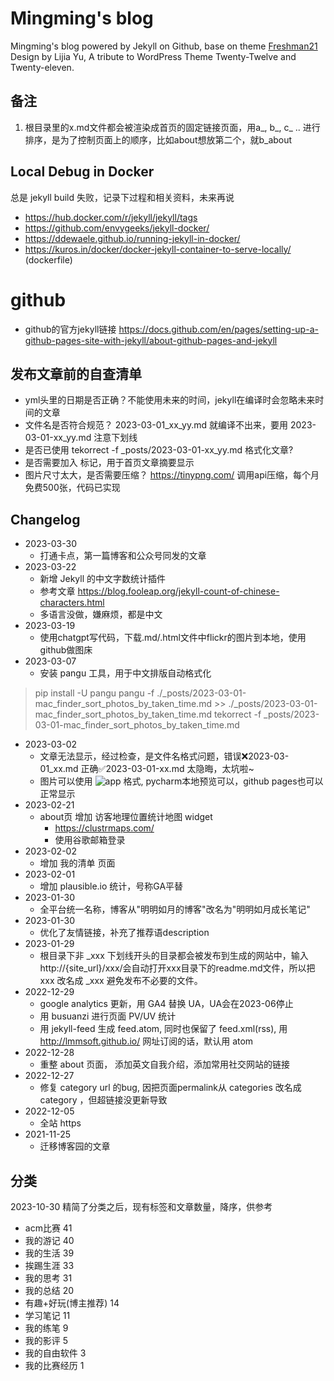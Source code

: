 # Mingming's blog

Mingming's blog powered by Jekyll on Github, base on theme [Freshman21](http://github.com/yulijia/freshman21) Design by Lijia Yu, A tribute to WordPress Theme Twenty-Twelve and Twenty-eleven.

## 备注
1. 根目录里的x.md文件都会被渲染成首页的固定链接页面，用a_, b_, c_ .. 进行排序，是为了控制页面上的顺序，比如about想放第二个，就b_about

## Local Debug in Docker
总是 jekyll build 失败，记录下过程和相关资料，未来再说
- https://hub.docker.com/r/jekyll/jekyll/tags
- https://github.com/envygeeks/jekyll-docker/
- https://ddewaele.github.io/running-jekyll-in-docker/
- https://kuros.in/docker/docker-jekyll-container-to-serve-locally/ (dockerfile)

# github
- github的官方jekyll链接 https://docs.github.com/en/pages/setting-up-a-github-pages-site-with-jekyll/about-github-pages-and-jekyll

## 发布文章前的自查清单
- yml头里的日期是否正确？不能使用未来的时间，jekyll在编译时会忽略未来时间的文章
- 文件名是否符合规范？ 2023-03-01_xx_yy.md 就编译不出来，要用 2023-03-01-xx_yy.md 注意下划线
- 是否已使用 tekorrect -f _posts/2023-03-01-xx_yy.md 格式化文章?
- 是否需要加入 <!--more--> 标记，用于首页文章摘要显示
- 图片尺寸太大，是否需要压缩？ https://tinypng.com/ 调用api压缩，每个月免费500张，代码已实现

## Changelog
- 2023-03-30
    - 打通卡点，第一篇博客和公众号同发的文章
- 2023-03-22
  - 新增 Jekyll 的中文字数统计插件
  - 参考文章 https://blog.fooleap.org/jekyll-count-of-chinese-characters.html
  - 多语言没做，嫌麻烦，都是中文
- 2023-03-19
  - 使用chatgpt写代码，下载.md/.html文件中flickr的图片到本地，使用github做图床
- 2023-03-07
  - 安装 pangu 工具，用于中文排版自动格式化
> pip install -U pangu
> pangu -f ./_posts/2023-03-01-mac_finder_sort_photos_by_taken_time.md >> ./_posts/2023-03-01-mac_finder_sort_photos_by_taken_time.md
> tekorrect -f _posts/2023-03-01-mac_finder_sort_photos_by_taken_time.md
- 2023-03-02
  - 文章无法显示，经过检查，是文件名格式问题，错误❌2023-03-01_xx.md 正确✅2023-03-01-xx.md 太隐晦，太坑啦~
  - 图片可以使用 ![app](../images/xx.png) 格式, pycharm本地预览可以，github pages也可以正常显示
- 2023-02-21
  - about页 增加 访客地理位置统计地图 widget
    - https://clustrmaps.com/
    - 使用谷歌邮箱登录
- 2023-02-02
  - 增加 我的清单 页面
- 2023-02-01
  - 增加 plausible.io 统计，号称GA平替
- 2023-01-30
  - 全平台统一名称，博客从"明明如月的博客"改名为"明明如月成长笔记"
- 2023-01-30
  - 优化了友情链接，补充了推荐语description
- 2023-01-29
  - 根目录下非 _xxx 下划线开头的目录都会被发布到生成的网站中，输入 http://{site_url}/xxx/会自动打开xxx目录下的readme.md文件，所以把 xxx 改名成 _xxx 避免发布不必要的文件。 
- 2022-12-29
  - google analytics 更新，用 GA4 替换 UA，UA会在2023-06停止
  - 用 busuanzi 进行页面 PV/UV 统计
  - 用 jekyll-feed 生成 feed.atom, 同时也保留了 feed.xml(rss), 用 http://lmmsoft.github.io/ 网址订阅的话，默认用 atom 
- 2022-12-28
  - 重整 about 页面， 添加英文自我介绍，添加常用社交网站的链接
- 2022-12-27
  - 修复 category url 的bug, 因把页面permalink从 categories 改名成 category ，但超链接没更新导致
- 2022-12-05
  - 全站 https 
- 2021-11-25
  - 迁移博客园的文章

## 分类
2023-10-30 精简了分类之后，现有标签和文章数量，降序，供参考
- acm比赛 41 
- 我的游记 40
- 我的生活 39
- 挨踢生涯 33
- 我的思考 31
- 我的总结 20
- 有趣+好玩(博主推荐) 14
- 学习笔记 11 
- 我的练笔 9
- 我的影评 5
- 我的自由软件 3 
- 我的比赛经历 1
